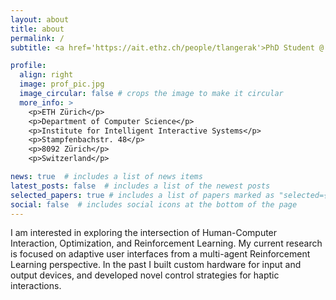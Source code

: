 ```yaml
---
layout: about
title: about
permalink: /
subtitle: <a href='https://ait.ethz.ch/people/tlangerak'>PhD Student @ ETH Zurich</a>. hello@thomaslangerak.nl

profile:
  align: right
  image: prof_pic.jpg
  image_circular: false # crops the image to make it circular
  more_info: >
    <p>ETH Zürich</p>
    <p>Department of Computer Science</p>
    <p>Institute for Intelligent Interactive Systems</p>
    <p>Stampfenbachstr. 48</p>
    <p>8092 Zürich</p>
    <p>Switzerland</p>

news: true  # includes a list of news items
latest_posts: false  # includes a list of the newest posts
selected_papers: true # includes a list of papers marked as "selected={true}"
social: false  # includes social icons at the bottom of the page
---
```


I am interested in exploring the intersection of Human-Computer Interaction, Optimization, and Reinforcement Learning. My current research is focused on adaptive user interfaces from a multi-agent Reinforcement Learning perspective. In the past I built custom hardware for input and output devices, and developed novel control strategies for haptic interactions.